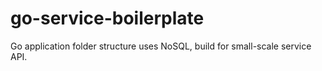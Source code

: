 # go-service-boilerplate
Go application folder structure uses NoSQL, build for small-scale service API.
